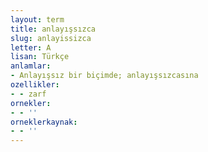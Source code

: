 ```yaml
---
layout: term
title: anlayışsızca
slug: anlayissizca
letter: A
lisan: Türkçe
anlamlar:
- Anlayışsız bir biçimde; anlayışsızcasına
ozellikler:
- - zarf
ornekler:
- - ''
orneklerkaynak:
- - ''
---
```

